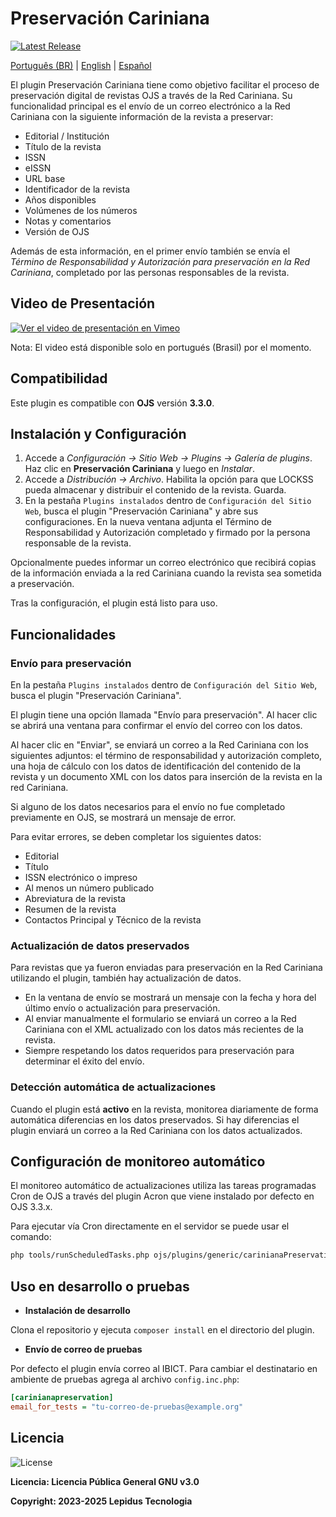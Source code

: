 # Preservación Cariniana

[![Latest Release](https://img.shields.io/github/v/release/lepidus/carinianaPreservation)](https://github.com/lepidus/carinianaPreservation/releases)

[Português (BR)](./README.md) | [English](./README.en.md) | [Español](./README.es.md)

El plugin Preservación Cariniana tiene como objetivo facilitar el proceso de preservación digital de revistas OJS a través de la Red Cariniana. Su funcionalidad principal es el envío de un correo electrónico a la Red Cariniana con la siguiente información de la revista a preservar:

* Editorial / Institución
* Título de la revista
* ISSN
* eISSN
* URL base
* Identificador de la revista
* Años disponibles
* Volúmenes de los números
* Notas y comentarios
* Versión de OJS

Además de esta información, en el primer envío también se envía el *Término de Responsabilidad y Autorización para preservación en la Red Cariniana*, completado por las personas responsables de la revista.

## Video de Presentación

[![Ver el video de presentación en Vimeo](https://img.shields.io/badge/Ver%20video%20de%20presentación-Clic%20aquí-blue?logo=vimeo)](https://vimeo.com/997938301/c62617794b)

Nota: El video está disponible solo en portugués (Brasil) por el momento.

## Compatibilidad

Este plugin es compatible con **OJS** versión **3.3.0**.

## Instalación y Configuración

1. Accede a *Configuración -> Sitio Web -> Plugins -> Galería de plugins*. Haz clic en **Preservación Cariniana** y luego en *Instalar*.
2. Accede a *Distribución -> Archivo*. Habilita la opción para que LOCKSS pueda almacenar y distribuir el contenido de la revista. Guarda.
3. En la pestaña `Plugins instalados` dentro de `Configuración del Sitio Web`, busca el plugin "Preservación Cariniana" y abre sus configuraciones. En la nueva ventana adjunta el Término de Responsabilidad y Autorización completado y firmado por la persona responsable de la revista.

Opcionalmente puedes informar un correo electrónico que recibirá copias de la información enviada a la red Cariniana cuando la revista sea sometida a preservación.

Tras la configuración, el plugin está listo para uso.

## Funcionalidades

### Envío para preservación

En la pestaña `Plugins instalados` dentro de `Configuración del Sitio Web`, busca el plugin "Preservación Cariniana".

El plugin tiene una opción llamada "Envío para preservación". Al hacer clic se abrirá una ventana para confirmar el envío del correo con los datos.

Al hacer clic en "Enviar", se enviará un correo a la Red Cariniana con los siguientes adjuntos: el término de responsabilidad y autorización completo, una hoja de cálculo con los datos de identificación del contenido de la revista y un documento XML con los datos para inserción de la revista en la red Cariniana.

Si alguno de los datos necesarios para el envío no fue completado previamente en OJS, se mostrará un mensaje de error.

Para evitar errores, se deben completar los siguientes datos:

* Editorial
* Título
* ISSN electrónico o impreso
* Al menos un número publicado
* Abreviatura de la revista
* Resumen de la revista
* Contactos Principal y Técnico de la revista

### Actualización de datos preservados

Para revistas que ya fueron enviadas para preservación en la Red Cariniana utilizando el plugin, también hay actualización de datos.

* En la ventana de envío se mostrará un mensaje con la fecha y hora del último envío o actualización para preservación.
* Al enviar manualmente el formulario se enviará un correo a la Red Cariniana con el XML actualizado con los datos más recientes de la revista.
* Siempre respetando los datos requeridos para preservación para determinar el éxito del envío.

### Detección automática de actualizaciones

Cuando el plugin está **activo** en la revista, monitorea diariamente de forma automática diferencias en los datos preservados. Si hay diferencias el plugin enviará un correo a la Red Cariniana con los datos actualizados.

## Configuración de monitoreo automático

El monitoreo automático de actualizaciones utiliza las tareas programadas Cron de OJS a través del plugin Acron que viene instalado por defecto en OJS 3.3.x.

Para ejecutar vía Cron directamente en el servidor se puede usar el comando:

```bash
php tools/runScheduledTasks.php ojs/plugins/generic/carinianaPreservation/scheduledTasks.xml
```

## Uso en desarrollo o pruebas

* **Instalación de desarrollo**

Clona el repositorio y ejecuta `composer install` en el directorio del plugin.

* **Envío de correo de pruebas**

Por defecto el plugin envía correo al IBICT. Para cambiar el destinatario en ambiente de pruebas agrega al archivo `config.inc.php`:

```ini
[carinianapreservation]
email_for_tests = "tu-correo-de-pruebas@example.org"
```

## Licencia

![License](https://img.shields.io/github/license/lepidus/carinianaPreservation)

**Licencia: Licencia Pública General GNU v3.0**

**Copyright: 2023-2025 Lepidus Tecnologia**
